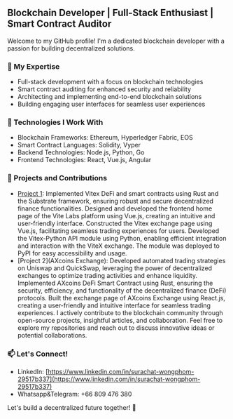 ## Blockchain Developer | Full-Stack Enthusiast | Smart Contract Auditor

Welcome to my GitHub profile! I'm a dedicated blockchain developer with a passion for building decentralized solutions.

### 🔭 My Expertise

- Full-stack development with a focus on blockchain technologies
- Smart contract auditing for enhanced security and reliability
- Architecting and implementing end-to-end blockchain solutions
- Building engaging user interfaces for seamless user experiences

### 🌱 Technologies I Work With

- Blockchain Frameworks: Ethereum, Hyperledger Fabric, EOS
- Smart Contract Languages: Solidity, Vyper
- Backend Technologies: Node.js, Python, Go
- Frontend Technologies: React, Vue.js, Angular

### 🚀 Projects and Contributions

- [Project 1](vite.org): 
    Implemented Vitex DeFi and smart contracts using Rust and the Substrate framework, ensuring robust and secure decentralized finance functionalities.
    Designed and developed the frontend home page of the Vite Labs platform using Vue.js, creating an intuitive and user-friendly interface.
    Constructed the Vitex exchange page using Vue.js, facilitating seamless trading experiences for users.
    Developed the Vitex-Python API module using Python, enabling efficient integration and interaction with the ViteX exchange. 
    The module was deployed to PyPI for easy accessibility and usage.
- [Project 2](AXcoins Exchange): 
    Developed automated trading strategies on Uniswap and QuickSwap, leveraging the power of decentralized exchanges to optimize trading activities and enhance       liquidity. 
    Implemented AXcoins DeFi Smart Contract using Rust, ensuring the security, efficiency, and functionality of the decentralized finance (DeFi) protocols.
    Built the exchange page of AXcoins Exchange using React.js, creating a user-friendly and intuitive interface for seamless trading experiences.
    I actively contribute to the blockchain community through open-source projects, insightful articles, and collaboration. Feel free to explore my repositories       and reach out to discuss innovative ideas or potential collaborations.

### 📫 Let's Connect!

- LinkedIn: [https://www.linkedin.com/in/surachat-wongphom-29517b337](https://www.linkedin.com/in/surachat-wongphom-29517b337)
- Whatsapp&Telegram: +66 809 476 380

Let's build a decentralized future together! 🌟
